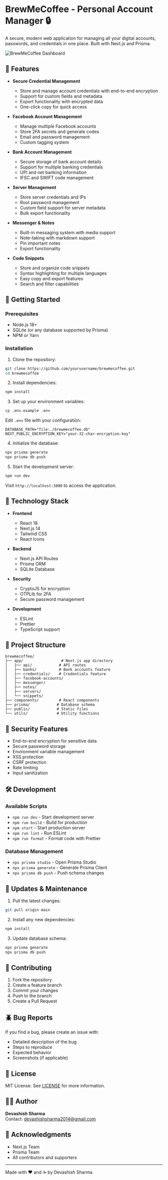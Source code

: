 # BrewMeCoffee - Personal Account Manager 🔒

A secure, modern web application for managing all your digital accounts, passwords, and credentials in one place. Built with Next.js and Prisma.

![BrewMeCoffee Dashboard](./public/uploads/screenshot.png)

## 🌟 Features

- **Secure Credential Management**
  - Store and manage account credentials with end-to-end encryption
  - Support for custom fields and metadata
  - Export functionality with encrypted data
  - One-click copy for quick access

- **Facebook Account Management**
  - Manage multiple Facebook accounts
  - Store 2FA secrets and generate codes
  - Email and password management
  - Custom tagging system

- **Bank Account Management**
  - Secure storage of bank account details
  - Support for multiple banking credentials
  - UPI and net banking information
  - IFSC and SWIFT code management

- **Server Management**
  - Store server credentials and IPs
  - Root password management
  - Custom field support for server metadata
  - Bulk export functionality

- **Messenger & Notes**
  - Built-in messaging system with media support
  - Note-taking with markdown support
  - Pin important notes
  - Export functionality

- **Code Snippets**
  - Store and organize code snippets
  - Syntax highlighting for multiple languages
  - Easy copy and export features
  - Search and filter capabilities

## 🚀 Getting Started

### Prerequisites

- Node.js 18+
- SQLite (or any database supported by Prisma)
- NPM or Yarn

### Installation

1. Clone the repository:
```bash
git clone https://github.com/yourusername/brewmecoffee.git
cd brewmecoffee
```

2. Install dependencies:
```bash
npm install
```

3. Set up your environment variables:
```bash
cp .env.example .env
```

Edit `.env` file with your configuration:
```env
DATABASE_PATH="file:./brewmecoffee.db"
NEXT_PUBLIC_ENCRYPTION_KEY="your-32-char-encryption-key"
```

4. Initialize the database:
```bash
npx prisma generate
npx prisma db push
```

5. Start the development server:
```bash
npm run dev
```

Visit `http://localhost:3000` to access the application.

## 🔧 Technology Stack

- **Frontend**
  - React 18
  - Next.js 14
  - Tailwind CSS
  - React Icons

- **Backend**
  - Next.js API Routes
  - Prisma ORM
  - SQLite Database

- **Security**
  - CryptoJS for encryption
  - OTPLib for 2FA
  - Secure password management

- **Development**
  - ESLint
  - Prettier
  - TypeScript support

## 📂 Project Structure

```
brewmecoffee/
├── app/                 # Next.js app directory
│   ├── api/            # API routes
│   ├── banks/          # Bank accounts feature
│   ├── credentials/    # Credentials feature
│   ├── facebook-accounts/
│   ├── messenger/
│   ├── notes/
│   ├── servers/
│   └── snippets/
├── components/         # React components
├── prisma/            # Database schema
├── public/            # Static files
└── utils/             # Utility functions
```

## 🔐 Security Features

- End-to-end encryption for sensitive data
- Secure password storage
- Environment variable management
- XSS protection
- CSRF protection
- Rate limiting
- Input sanitization

## 🛠️ Development

### Available Scripts

- `npm run dev` - Start development server
- `npm run build` - Build for production
- `npm start` - Start production server
- `npm run lint` - Run ESLint
- `npm run format` - Format code with Prettier

### Database Management

- `npx prisma studio` - Open Prisma Studio
- `npx prisma generate` - Generate Prisma Client
- `npx prisma db push` - Push schema changes

## 🔄 Updates & Maintenance

1. Pull the latest changes:
```bash
git pull origin main
```

2. Install any new dependencies:
```bash
npm install
```

3. Update database schema:
```bash
npx prisma generate
npx prisma db push
```

## 📝 Contributing

1. Fork the repository
2. Create a feature branch
3. Commit your changes
4. Push to the branch
5. Create a Pull Request

## 🪲 Bug Reports

If you find a bug, please create an issue with:
- Detailed description of the bug
- Steps to reproduce
- Expected behavior
- Screenshots (if applicable)

## 📄 License

MIT License. See [LICENSE](LICENSE) for more information.

## 👨‍💻 Author

**Devashish Sharma**  
Contact: devashishsharma2014@gmail.com

## 🙏 Acknowledgments

- Next.js Team
- Prisma Team
- All contributors and supporters

---

Made with ❤️ and ☕ by Devashish Sharma